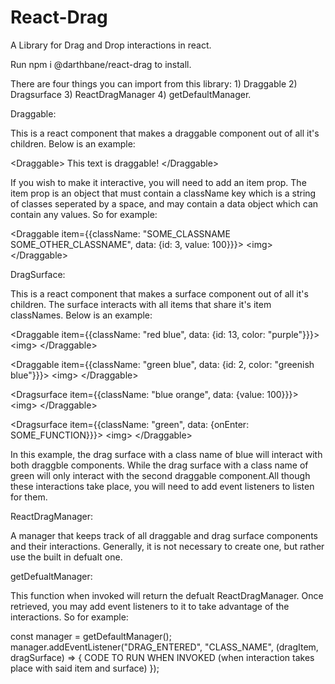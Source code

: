 # React-Drag
A Library for Drag and Drop interactions in react.

Run npm i @darthbane/react-drag to install.

There are four things you can import from this library: 1) Draggable 2) Dragsurface 3) ReactDragManager 4) getDefaultManager.

Draggable:

This is a react component that makes a draggable component out of all it's children.
Below is an example:

\<Draggable>
    This text is draggable!
\</Draggable>

If you wish to make it interactive, you will need to add an item prop. The item prop is an object that must contain a className key which is a string of classes seperated by a space, and may contain a data object which can contain any values. So for example:

\<Draggable item={{className: "SOME_CLASSNAME SOME_OTHER_CLASSNAME", data: {id: 3, value: 100}}}>
  \<img>
\</Draggable>

DragSurface:

This is a react component that makes a surface component out of all it's children. The surface interacts with all items that share it's item classNames.
Below is an example:

\<Draggable item={{className: "red blue", data: {id: 13, color: "purple"}}}>
  \<img>
\</Draggable>

\<Draggable item={{className: "green blue", data: {id: 2, color: "greenish blue"}}}>
  \<img>
\</Draggable>

\<Dragsurface item={{className: "blue orange", data: {value: 100}}}>
  \<img>
\</Draggable>

\<Dragsurface item={{className: "green", data: {onEnter: SOME_FUNCTION}}}>
  \<img>
\</Draggable>

In this example, the drag surface with a class name of blue will interact with both draggble components. While the drag surface with a class name of green will only interact with the second draggable component.All though these interactions take place, you will need to add event listeners to listen for them.

ReactDragManager:

A manager that keeps track of all draggable and drag surface components and their interactions. Generally, it is not necessary to create one, but rather use the built in defualt one.

getDefualtManager:

This function when invoked will return the defualt ReactDragManager. Once retrieved, you may add event listeners to it to take advantage of the interactions. So for example:

const manager = getDefaultManager();
manager.addEventListener("DRAG_ENTERED", "CLASS_NAME", (dragItem, dragSurface) => {
  CODE TO RUN WHEN INVOKED (when interaction takes place with said item and surface)
});
